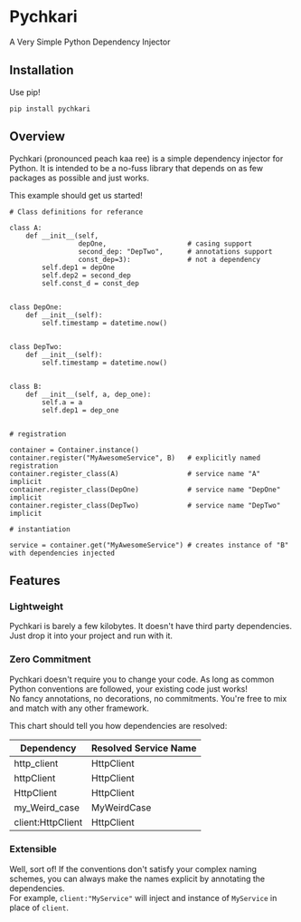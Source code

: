 # Pychkari

A Very Simple Python Dependency Injector

## Installation

Use pip!

    pip install pychkari


## Overview

Pychkari (pronounced peach kaa ree) is a simple dependency injector for Python. It is intended to be a no-fuss library that depends on as few packages as possible and just works.

This example should get us started!

    # Class definitions for referance
    
    class A:
        def __init__(self, 
                     depOne,                    # casing support
                     second_dep: "DepTwo",      # annotations support
                     const_dep=3):              # not a dependency
            self.dep1 = depOne
            self.dep2 = second_dep
            self.const_d = const_dep
        
        
    class DepOne:
        def __init__(self):
            self.timestamp = datetime.now()
    
    
    class DepTwo:
        def __init__(self):
            self.timestamp = datetime.now()
    
    
    class B:
        def __init__(self, a, dep_one):
            self.a = a
            self.dep1 = dep_one
            
            
    # registration
    
    container = Container.instance()
    container.register("MyAwesomeService", B)   # explicitly named registration
    container.register_class(A)                 # service name "A" implicit
    container.register_class(DepOne)            # service name "DepOne" implicit
    container.register_class(DepTwo)            # service name "DepTwo" implicit
    
    # instantiation
    
    service = container.get("MyAwesomeService") # creates instance of "B" with dependencies injected


## Features

### Lightweight

Pychkari is barely a few kilobytes. It doesn't have third party dependencies. Just drop it into your project and run with it.

### Zero Commitment

Pychkari doesn't require you to change your code. As long as common Python conventions are followed, your existing code just works!  
No fancy annotations, no decorations, no commitments. You're free to mix and match with any other framework.

This chart should tell you how dependencies are resolved:

| Dependency        | Resolved Service Name |
|-------------------|-----------------------|
| http_client       | HttpClient            |
| httpClient        | HttpClient            |
| HttpClient        | HttpClient            |
| my_Weird_case     | MyWeirdCase           |
| client:HttpClient | HttpClient            |

### Extensible

Well, sort of! If the conventions don't satisfy your complex naming schemes, you can always make the names explicit by annotating the dependencies.  
For example, `client:"MyService"` will inject and instance of `MyService` in place of `client`.

